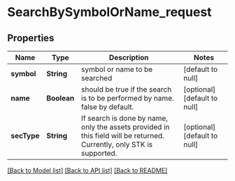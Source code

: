 # SearchBySymbolOrName_request
## Properties

| Name | Type | Description | Notes |
|------------ | ------------- | ------------- | -------------|
| **symbol** | **String** | symbol or name to be searched | [default to null] |
| **name** | **Boolean** | should be true if the search is to be performed by name. false by default. | [optional] [default to null] |
| **secType** | **String** | If search is done by name, only the assets provided in this field will be returned. Currently, only STK is supported. | [optional] [default to null] |

[[Back to Model list]](../README.md#documentation-for-models) [[Back to API list]](../README.md#documentation-for-api-endpoints) [[Back to README]](../README.md)


